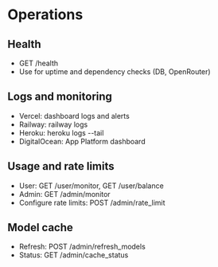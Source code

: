 # Operations

## Health
- GET /health
- Use for uptime and dependency checks (DB, OpenRouter)

## Logs and monitoring
- Vercel: dashboard logs and alerts
- Railway: railway logs
- Heroku: heroku logs --tail
- DigitalOcean: App Platform dashboard

## Usage and rate limits
- User: GET /user/monitor, GET /user/balance
- Admin: GET /admin/monitor
- Configure rate limits: POST /admin/rate_limit

## Model cache
- Refresh: POST /admin/refresh_models
- Status: GET /admin/cache_status
